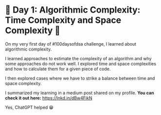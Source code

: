 # 🎉 Day 1: Algorithmic Complexity: Time Complexity and Space Complexity 🎉
On my very first day of #100daysofdsa challenge, I learned about algorithmic complexity.

I learned approaches to estimate the complexity of an algorithm and why some approaches do not work well. I explored time and space complexities and how to calculate them for a given piece of code.

I then explored cases where we have to strike a balance between time and space complexity.

I summarized my learning in a medium post shared on my profile.
<b>You can check it out here:</b> https://lnkd.in/dBw4FikN

Yes, ChatGPT helped 😁
